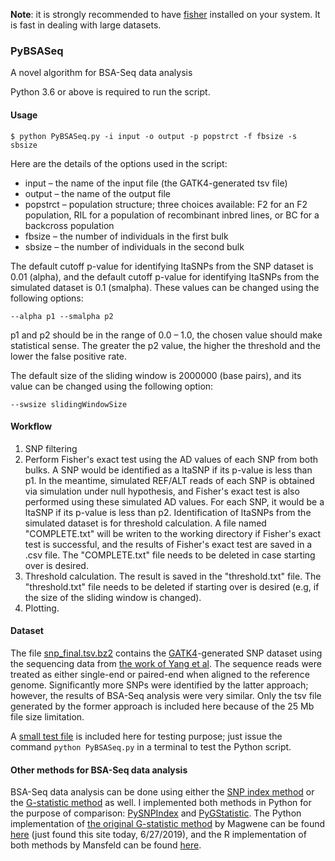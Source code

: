 **Note**: it is strongly recommended to have [fisher](https://github.com/brentp/fishers_exact_test) installed on your system. It is fast in dealing with large datasets.

### PyBSASeq
A novel algorithm for BSA-Seq data analysis

Python 3.6 or above is required to run the script. 

#### Usage

`$ python PyBSASeq.py -i input -o output -p popstrct -f fbsize -s sbsize`

Here are the details of the options used in the script:
- input – the name of the input file (the GATK4-generated tsv file)
- output – the name of the output file
- popstrct – population structure; three choices available: F2 for an F2 population, RIL for a population of recombinant inbred lines, or BC for a backcross population
- fbsize – the number of individuals in the first bulk
- sbsize – the number of individuals in the second bulk

The default cutoff p-value for identifying ltaSNPs from the SNP dataset is 0.01 (alpha), and the default cutoff p-value for identifying ltaSNPs from the simulated dataset is 0.1 (smalpha). These values can be changed using the following options:

`--alpha p1 --smalpha p2`

p1 and p2 should be in the range of 0.0 – 1.0, the chosen value should make statistical sense. The greater the p2 value, the higher the threshold and the lower the false positive rate.

The default size of the sliding window is 2000000 (base pairs), and its value can be changed using the following option:

`--swsize slidingWindowSize`

#### Workflow
1. SNP filtering
2. Perform Fisher's exact test using the AD values of each SNP from both bulks. A SNP would be identified as a ltaSNP if its p-value is less than p1. In the meantime, simulated REF/ALT reads of each SNP is obtained via simulation under null hypothesis, and Fisher's exact test is also performed using these simulated AD values. For each SNP, it would be a ltaSNP if its p-value is less than p2. Identification of ltaSNPs from the simulated dataset is for threshold calculation. A file named "COMPLETE.txt" will be writen to the working directory if Fisher's exact test is successful, and the results of Fisher's exact test are saved in a .csv file. The "COMPLETE.txt" file needs to be deleted in case starting over is desired. 
3. Threshold calculation. The result is saved in the "threshold.txt" file. The "threshold.txt" file needs to be deleted if starting over is desired (e.g, if the size of the sliding window is changed).
4. Plotting.

#### Dataset
The file [snp_final.tsv.bz2](https://github.com/dblhlx/PyBSASeq/blob/master/snp_final.tsv.bz2) contains the [GATK4](https://software.broadinstitute.org/gatk/download/)-generated SNP dataset using the sequencing data from [the work of Yang et al](https://www.ncbi.nlm.nih.gov/pubmed/23935868). The sequence reads were treated as either single-end or paired-end when aligned to the reference genome. Significantly more SNPs were identified by the latter approach; however, the results of BSA-Seq analysis were very similar. Only the tsv file generated by the former approach is included here because of the 25 Mb file size limitation. 

A [small test file](https://github.com/dblhlx/PyBSASeq/blob/master/smallTestFile.tsv) is included here for testing purpose; just issue the command `python PyBSASeq.py` in a terminal to test the Python script.

#### Other methods for BSA-Seq data analysis
BSA-Seq data analysis can be done using either the [SNP index method](https://onlinelibrary.wiley.com/doi/full/10.1111/tpj.12105) or the [G-statistic method](https://journals.plos.org/ploscompbiol/article?id=10.1371/journal.pcbi.1002255) as well. I implemented both methods in Python for the purpose of comparison: [PySNPIndex](https://github.com/dblhlx/PySNPIndex) and [PyGStatistic](https://github.com/dblhlx/PyGStatistic). The Python implementation of [the original G-statistic method](https://journals.plos.org/ploscompbiol/article?id=10.1371/journal.pcbi.1002255) by Magwene can be found [here](https://bitbucket.org/pmagwene/bsaseq/src/master/) (just found this site today, 6/27/2019), and the R implementation of both methods by Mansfeld can be found [here](https://github.com/bmansfeld/QTLseqr).
